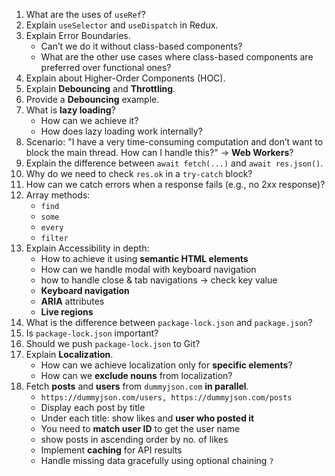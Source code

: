 1. What are the uses of `useRef`?
2. Explain `useSelector` and `useDispatch` in Redux.
3. Explain Error Boundaries.
   - Can’t we do it without class-based components?
   - What are the other use cases where class-based components are preferred over functional ones?
4. Explain about Higher-Order Components (HOC).
5. Explain **Debouncing** and **Throttling**.
6. Provide a **Debouncing** example.
7. What is **lazy loading**?
   - How can we achieve it?
   - How does lazy loading work internally?
8. Scenario: "I have a very time-consuming computation and don’t want to block the main thread. How can I handle this?" -> **Web Workers**?
9. Explain the difference between `await fetch(...)` and `await res.json()`.
10. Why do we need to check `res.ok` in a `try-catch` block?
11. How can we catch errors when a response fails (e.g., no 2xx response)?
12. Array methods:
    - `find`
    - `some`
    - `every`
    - `filter`
13. Explain Accessibility in depth:
    - How to achieve it using **semantic HTML elements**
    - How can we handle modal with keyboard navigation
    - how to handle close & tab navigations -> check key value
    - **Keyboard navigation**
    - **ARIA** attributes
    - **Live regions**
14. What is the difference between `package-lock.json` and `package.json`?
15. Is `package-lock.json` important?
16. Should we push `package-lock.json` to Git?
17. Explain **Localization**.
    - How can we achieve localization only for **specific elements**?
    - How can we **exclude nouns** from localization?
18. Fetch **posts** and **users** from `dummyjson.com` **in parallel**.
    - `https://dummyjson.com/users, https://dummyjson.com/posts`
    - Display each post by title  
    - Under each title: show likes and **user who posted it**  
    - You need to **match user ID** to get the user name
    - show posts in ascending order by no. of likes
    - Implement **caching** for API results  
    - Handle missing data gracefully using optional chaining `?`

